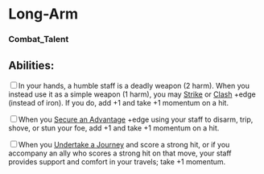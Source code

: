 # Long-Arm
### Combat_Talent


## Abilities:
<input type="checkbox" />In your hands, a humble staff is a deadly weapon (2 harm). When you instead use it as a simple weapon (1 harm), you may [Strike](ironsworn/moves/combat/strike) or [Clash](ironsworn/moves/combat/clash) +edge (instead of iron). If you do, add +1 and take +1 momentum on a hit.

<input type="checkbox" />When you [Secure an Advantage](ironsworn/moves/adventure/secure_an_advantage) +edge using your staff to disarm, trip, shove, or stun your foe, add +1 and take +1 momentum on a hit.

<input type="checkbox" />When you [Undertake a Journey](ironsworn/moves/adventure/undertake_a_journey) and score a strong hit, or if you accompany an ally who scores a strong hit on that move, your staff provides support and comfort in your travels; take +1 momentum.

